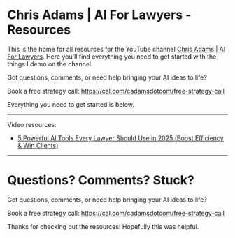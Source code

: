 # Chris Adams | AI For Lawyers - Resources

This is the home for all resources for the YouTube channel [Chris Adams | AI For Lawyers](https://youtube.com/@cadamsdotcom). Here you'll find everything you need to get started with the things I demo on the channel.

Got questions, comments, or need help bringing your AI ideas to life?

Book a free strategy call: https://cal.com/cadamsdotcom/free-strategy-call

Everything you need to get started is below.

---

Video resources:

- [5 Powerful AI Tools Every Lawyer Should Use in 2025 (Boost Efficiency & Win Clients)](https://github.com/cadamsdotcom/ai-for-lawyers-resources/blob/main/June%202025%20-%205%20Powerful%20AI%20Tools%20Every%20Lawyer%20Should%20Use%20in%202025)

---

# Questions? Comments? Stuck?

Got questions, comments, or need help bringing your AI ideas to life?

Book a free strategy call: https://cal.com/cadamsdotcom/free-strategy-call

Thanks for checking out the resources! Hopefully this was helpful.
